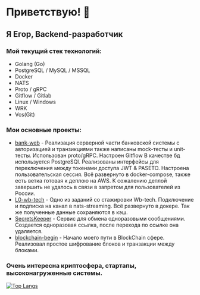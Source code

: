 # Приветствую! 👋
## Я Егор, Backend-разработчик
### Мой текущий стек технологий:
- Golang (Go)
- PostgreSQL / MySQL / MSSQL
- Docker
- NATS
- Proto / gRPC
- Gitflow / Gitlab
- Linux / Windows
- WRK
- Vcs(Git)

### Мои основные проекты:
- [bank-web](https://github.com/6jodeci/bank-web) -
Реализация серверной части банковской системы с авторизацией и транзикциями также написаны mock-тесты и unit-тесты. Использован proto/gRPC. Настроен Gitflow В качестве бд используется PostgreSQl. Реализованы интерфейсы для переключения между токенами доступа JWT & PASETO. Настроена пользовательская сессия. Всё развернуто в docker-compose, также есть ветка готовая к деплою на AWS. К сожалению деплой завершить не удалось в связи в запретом для пользователей из России.
- [L0-wb-tech](https://github.com/6jodeci/L0-wb-tech) -
Одно из заданий со стажировки Wb-tech. Подключение и подписка на канал в nats-streaming. Всё развернуто в докере. Так же полученные данные сохраняются в кэш.
- [SecretsKeeper](https://github.com/6jodeci/SecretsKeeper) -
Сервис для обмена одноразовыми сообщениями. Создается одноразовая ссылка, после перехода по ссылке она удаляется.
- [blockchain-begin](https://github.com/6jodeci/blockchain-begin) -
Начало моего пути в BlockChain сфере. Реализовал простое шифрование блоков и транзакции между блоками.

### Очень интересна криптосфера, стартапы, высоконагруженные системы.

[![Top Langs](https://github-readme-stats.vercel.app/api/top-langs/?username=6jodeci&layout=compact)](https://github.com/6jodeci/)

